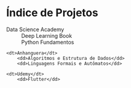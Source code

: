 # Índice de Projetos

<dl>
    <dt>Data Science Academy</dt>
        <dd>Deep Learning Book</dd>
        <dd>Python Fundamentos</dd>

    <dt>Anhanguera</dt>    
        <dd>Algoritmos e Estrutura de Dados</dd>
        <dd>Linguagens Formais e Autômatos</dd>

    <dt>Udemy</dt>
        <dd>Flutter</dd>
</dl>

